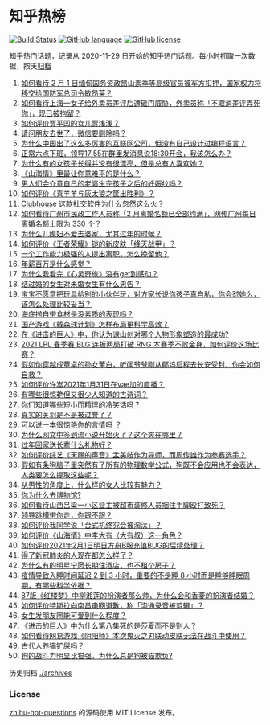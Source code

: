 # 知乎热榜
[![Build Status](https://github.com/ToWeLong/zhihu-hot-questions/workflows/CI/badge.svg)](https://github.com/ToWeLong/zhihu-hot-questions/actions)
[![GitHub language](https://img.shields.io/badge/language-golang-orange.svg)](https://golang.org/)
[![GitHub license](https://img.shields.io/github/license/ToWeLong/zhihu-hot-questions)](https://github.com/ToWeLong/zhihu-hot-questions/blob/main/LICENSE)

知乎热门话题，记录从 2020-11-29 日开始的知乎热门话题。每小时抓取一次数据，按天[归档](./archives)

<!-- BEGIN -->

1. [如何看待 2 月 1 日缅甸国务资政昂山素季等高级官员被军方扣押，国家权力将移交给国防军总司令敏昂莱？](https://www.zhihu.com/question/442265428)
1. [如何看待上海一女子给外卖员差评后遭砸门威胁，外卖员称「不取消差评弄死你」，现已被拘留？](https://www.zhihu.com/question/442338887)
1. [如何评价贾平凹的女儿贾浅浅？](https://www.zhihu.com/question/442000334)
1. [请问朋友去世了，微信要删除吗？](https://www.zhihu.com/question/375737916)
1. [为什么中国出了这么多厉害的互联网公司，但没有自己设计过编程语言？](https://www.zhihu.com/question/359906573)
1. [正常六点下班，领导17:55在群里发消息说18:30开会，我该怎么办？](https://www.zhihu.com/question/441394605)
1. [为什么有的女孩子长得并没有很漂亮，但是总有人喜欢她？](https://www.zhihu.com/question/405378615)
1. [《山海情》里最让你意难平的是什么？](https://www.zhihu.com/question/442019596)
1. [男人们会介意自己的老婆生完孩子之后的妊娠纹吗？](https://www.zhihu.com/question/366941403)
1. [如何评价《喜羊羊与灰太狼之筐出胜利》？](https://www.zhihu.com/question/440661331)
1. [Clubhouse 这款社交软件为什么忽然这么火？](https://www.zhihu.com/question/440832923)
1. [如何看待广州市民政工作人员称「2 月离婚名额已全部约满」，网传广州每日离婚名额上限为 330 个？](https://www.zhihu.com/question/442317357)
1. [为什么儿媳妇不爱去婆家，尤其过年的时候？](https://www.zhihu.com/question/55142456)
1. [如何评价《王者荣耀》铠的新皮肤「绛天战甲」？](https://www.zhihu.com/question/441533480)
1. [一个工作能力极强的人提出离职，怎么挽留他？](https://www.zhihu.com/question/299819397)
1. [年薪百万是什么感觉？](https://www.zhihu.com/question/394637216)
1. [为什么我看完《心灵奇旅》没有get到感动？](https://www.zhihu.com/question/436788096)
1. [结过婚的女生对未婚女生有什么忠告？](https://www.zhihu.com/question/429392239)
1. [宝宝不愿意把玩具给别的小伙伴玩，对方家长说你孩子真自私，你会怼她么，该怎么处理比较妥当？](https://www.zhihu.com/question/441144163)
1. [海底捞自带食材是没素质的表现吗？](https://www.zhihu.com/question/284118317)
1. [国产游戏《戴森球计划》怎样布局更科学高效？](https://www.zhihu.com/question/441812014)
1. [在《进击的巨人》中，你认为谏山创对哪个人物形象塑造的最成功?](https://www.zhihu.com/question/438031481)
1. [2021 LPL 春季赛 BLG 连扳两局打破 RNG 本赛季不败金身，如何评价这场比赛？](https://www.zhihu.com/question/442356859)
1. [假如你穿越成董卓的孙女董白，听闻爷爷刚从郿坞启程去长安受封，你会如何自救？](https://www.zhihu.com/question/440502698)
1. [如何评价许嵩2021年1月31日在vae加的直播？](https://www.zhihu.com/question/442204209)
1. [有哪些很惊艳但又很少人知道的古诗词？](https://www.zhihu.com/question/421723387)
1. [你们知道哪些短小而精悍的冷笑话吗？](https://www.zhihu.com/question/440563486)
1. [真实的关羽是不是被过誉了？](https://www.zhihu.com/question/433999457)
1. [可以说一本很惊艳你的言情吗 ？](https://www.zhihu.com/question/433471142)
1. [为什么网文中签到流小说开始火了？这个爽在哪里？](https://www.zhihu.com/question/441224071)
1. [过年回家送长辈什么礼物好？](https://www.zhihu.com/question/40060171)
1. [如何评价综艺《天赐的声音》孟美岐作为导师，而周传雄作为参赛选手？](https://www.zhihu.com/question/442172188)
1. [假如有条狗脑子里突然有了所有的物理数学公式，狗既不会应用也不会表达，人类要怎么提取这些呢？](https://www.zhihu.com/question/441872398)
1. [从男性的角度上，什么样的女人比较有魅力？](https://www.zhihu.com/question/26121881)
1. [你为什么去博物馆?](https://www.zhihu.com/question/441825425)
1. [如何看待山西吕梁一小区业主被超市装修人员捆住手脚殴打致死？](https://www.zhihu.com/question/441438262)
1. [领导跳槽带你走，你跟不跟？](https://www.zhihu.com/question/433804952)
1. [如何评价我同学说「台式机终究会被淘汰」？](https://www.zhihu.com/question/441250882)
1. [如何评价《山海情》中李大有（大有叔）这一角色？](https://www.zhihu.com/question/440581619)
1. [如何评价2021年2月1日明日方舟B服充值BUG的后续处理？](https://www.zhihu.com/question/442315365)
1. [得了新冠肺炎的人现在都怎么样了？](https://www.zhihu.com/question/395696795)
1. [为什么有的明星宁愿长期住酒店，也不租个房子？](https://www.zhihu.com/question/442085261)
1. [疫情导致入睡时间延迟 2 到 3 小时，重要的不是睡 8 小时而是睡够睡眠周期，有哪些科学依据？](https://www.zhihu.com/question/442268185)
1. [87版《红楼梦》中柳湘莲的扮演者那么帅，为什么会和香菱的扮演者结婚？](https://www.zhihu.com/question/23956643)
1. [如何评价特斯拉向南昌电网道歉，称「沟通录音被剪辑」？](https://www.zhihu.com/question/442283163)
1. [女生发朋友圈能可爱到什么程度？](https://www.zhihu.com/question/438871910)
1. [《进击的巨人》中为什么第八集死的是莎夏而不是别人？](https://www.zhihu.com/question/442308911)
1. [如何看待网易游戏《阴阳师》本次鬼灭之刃联动皮肤无法在战斗中使用？](https://www.zhihu.com/question/442015715)
1. [古代人养猫铲屎吗？](https://www.zhihu.com/question/441747444)
1. [狗的战斗力明显比猫强，为什么总是狗被猫欺负?](https://www.zhihu.com/question/441988374)

<!-- END -->

历史归档 [./archives](./archives)


### License
[zhihu-hot-questions](https://github.com/towelong/zhihu-hot-questions) 的源码使用 MIT License 发布。